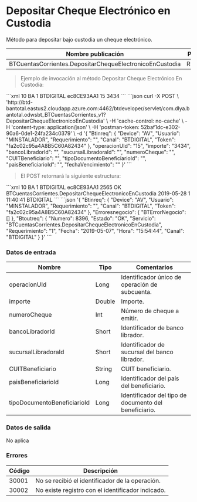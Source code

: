 # Depositar Cheque Electrónico en Custodia 

Método para depositar bajo custodia un cheque electrónico. 

Nombre publicación | Programa | Global/País 
--------- | ----------- | ----------- 
BTCuentasCorrientes.DepositarChequeElectronicoEnCustodia | RBTPAR32 | Argentina 

> Ejemplo de invocación al método Depositar Cheque Electrónico En Custodia: 

<code-group> 
<code-block title="XML" active> 
```xml 
<soapenv:Envelope xmlns:soapenv="http://schemas.xmlsoap.org/soap/envelope/" xmlns:bts="http://uy.com.dlya.bantotal/BTSOA/"> 
   <soapenv:Header/> 
   <soapenv:Body> 
      <bts:BTCuentasCorrientes.DepositarChequeElectronicoEnCustodia> 
         <bts:Btinreq> 
           <bts:Device>10</bts:Device> 
            <bts:Usuario>BA</bts:Usuario> 
            <bts:Requerimiento>1</bts:Requerimiento> 
            <bts:Canal>BTDIGITAL</bts:Canal> 
            <bts:Token>ec8CE93AA1</bts:Token> 
         </bts:Btinreq> 
         <bts:operacionUId>15</bts:operacionUId> 
         <bts:importe>3434</bts:importe> 
         <bts:bancoLibradorId></bts:bancoLibradorId> 
         <bts:sucursalLibradoraId></bts:sucursalLibradoraId> 
         <bts:numeroCheque></bts:numeroCheque> 
         <bts:CUITBeneficiario></bts:CUITBeneficiario> 
         <bts:tipoDocumentoBeneficiarioId></bts:tipoDocumentoBeneficiarioId> 
         <bts:paisBeneficiarioId></bts:paisBeneficiarioId> 
         <bts:fechaVencimiento></bts:fechaVencimiento> 
      </bts:BTCuentasCorrientes.DepositarChequeElectronicoEnCustodia> 
   </soapenv:Body> 
</soapenv:Envelope></soapenv:Envelope> 
``` 
</code-block> 

<code-block title="JSON"> 
```json 
curl -X POST \ 
  'http://btd-bantotal.eastus2.cloudapp.azure.com:4462/btdeveloper/servlet/com.dlya.bantotal.odwsbt_BTCuentasCorrientes_v1?DepositarChequeElectronicoEnCustodia' \ 
  -H 'cache-control: no-cache' \ 
  -H 'content-type: application/json' \ 
  -H 'postman-token: 52baf1dc-e302-90a6-0de1-24fa234c0379' \ 
  -d '{ 
	"Btinreq": { 
		"Device": "AV", 
		"Usuario": "MINSTALADOR", 
		"Requerimiento": "", 
		"Canal": "BTDIGITAL", 
		"Token": "fa2c02c95a4A8B5C60A82434" 
	}, 
	"operacionUId": "15", 
	"importe": "3434", 
	"bancoLibradorId": "", 
	"sucursalLibradoraId": "", 
	"numeroCheque": "", 
	"CUITBeneficiario": "", 
	"tipoDocumentoBeneficiarioId": "", 
	"paisBeneficiarioId": "", 
	"fechaVencimiento": "" 
}' 
``` 
</code-block> 
</code-group> 

> El POST retornará la siguiente estructura: 

<code-group> 
<code-block title="XML" active> 
```xml 
<SOAP-ENV:Envelope xmlns:SOAP-ENV="http://schemas.xmlsoap.org/soap/envelope/" xmlns:xsd="http://www.w3.org/2001/XMLSchema" xmlns:SOAP-ENC="http://schemas.xmlsoap.org/soap/encoding/" xmlns:xsi="http://www.w3.org/2001/XMLSchema-instance"> 
   <SOAP-ENV:Body> 
      <BTCuentasCorrientes.DepositarChequeElectronicoEnCustodiaResponse xmlns="http://uy.com.dlya.bantotal/BTSOA/"> 
         <Btinreq> 
            <Device>10</Device> 
            <Usuario>BA</Usuario> 
            <Requerimiento>1</Requerimiento> 
            <Canal>BTDIGITAL</Canal> 
            <Token>ec8CE93AA1</Token> 
         </Btinreq> 
         <Erroresnegocio></Erroresnegocio> 
         <Btoutreq> 
            <Numero>2565</Numero> 
            <Estado>OK</Estado> 
            <Servicio>BTCuentasCorrientes.DepositarChequeElectronicoEnCustodia</Servicio> 
            <Fecha>2019-05-28</Fecha> 
            <Requerimiento>1</Requerimiento> 
            <Hora>11:40:41</Hora> 
            <Canal>BTDIGITAL</Canal> 
         </Btoutreq> 
      </BTCuentasCorrientes.DepositarChequeElectronicoEnCustodiaResponse> 
   </SOAP-ENV:Body> 
</SOAP-ENV:Envelope> 
``` 
</code-block> 

<code-block title="JSON"> 
```json 
'{ 
	"Btinreq": { 
		"Device": "AV", 
		"Usuario": "MINSTALADOR", 
		"Requerimiento": "", 
		"Canal": "BTDIGITAL", 
		"Token": "fa2c02c95a4A8B5C60A82434" 
	}, 
    "Erroresnegocio": { 
        "BTErrorNegocio": [] 
    }, 
    "Btoutreq": { 
        "Numero": 8396, 
        "Estado": "OK", 
        "Servicio": "BTCuentasCorrientes.DepositarChequeElectronicoEnCustodia", 
        "Requerimiento": "1", 
        "Fecha": "2019-05-07", 
        "Hora": "15:54:44", 
        "Canal": "BTDIGITAL" 
    } 
}' 
``` 
</code-block> 
</code-group>  

### Datos de entrada 

Nombre | Tipo | Comentarios 
--------- | ----------- | ----------- 
operacionUId	|	Long	|	Identificador único de operación de subcuenta. 
importe	|	Double	|	Importe. 
numeroCheque	|	Int	|	Número de cheque a emitir. 
bancoLibradorId	|	Short	|	Identificador de banco librador. 
sucursalLibradoraId	|	Short	|	Identificador de sucursal del banco librador. 
CUITBeneficiario	|	String	|	CUIT beneficiario. 
paisBeneficiarioId	|	Long	|	Identificador del país del beneficiario. 
tipoDocumentoBeneficiarioId	|	Long	|	Identificador del tipo de documento del beneficiario. 

### Datos de salida 

No aplica 

### Errores 

Código | Descripción 
--------- | ----------- 
30001 | No se recibió el identificador de la operación. 
30002 | No existe registro con el identificador indicado. 

 
